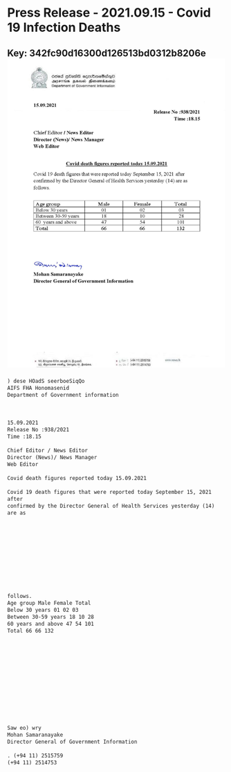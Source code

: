 # Press Release - 2021.09.15 - Covid 19 Infection Deaths 
Key: 342fc90d16300d126513bd0312b8206e 
![img](img/342fc90d16300d126513bd0312b8206e.jpg)
---
```
) dese HOadS seerboeSiqQo
AIFS FHA Honomasenid
Department of Government information

 

15.09.2021
Release No :938/2021
Time :18.15

Chief Editor / News Editor
Director (News)/ News Manager
Web Editor

Covid death figures reported today 15.09.2021

Covid 19 death figures that were reported today September 15, 2021 after
confirmed by the Director General of Health Services yesterday (14) are as

 

 

 

 

 

follows.
Age group Male Female Total
Below 30 years 01 02 03
Between 30-59 years 18 10 28
60 years and above 47 54 101
Total 66 66 132

 

 

 

 

 

 

Saw eo) wry
Mohan Samaranayake
Director General of Government Information

. (+94 11) 2515759
(+94 11) 2514753

 

```
